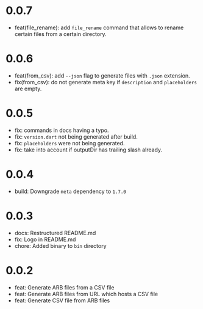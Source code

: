 # 0.0.7

- feat(file_rename): add `file_rename` command that allows to rename certain files from a certain directory.

# 0.0.6

- feat(from_csv): add `--json` flag to generate files with `.json` extension.
- fix(from_csv): do not generate meta key if `description` and `placeholders` are empty.

# 0.0.5

- fix: commands in docs having a typo.
- fix: `version.dart` not being generated after build.
- fix: `placeholders` were not being generated.
- fix: take into account if outputDir has trailing slash already.

# 0.0.4

- build: Downgrade `meta` dependency to `1.7.0`

# 0.0.3

- docs: Restructured README.md
- fix: Logo in README.md
- chore: Added binary to `bin` directory

# 0.0.2

- feat: Generate ARB files from a CSV file
- feat: Generate ARB files from URL which hosts a CSV file
- feat: Generate CSV file from ARB files
